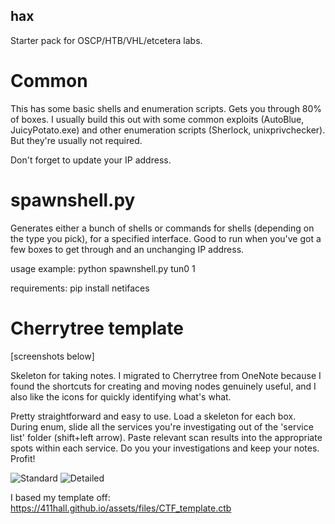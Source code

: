 ## hax
Starter pack for OSCP/HTB/VHL/etcetera labs.

# Common 
This has some basic shells and enumeration scripts. Gets you through 80% of boxes. I usually build this out with some common exploits (AutoBlue, JuicyPotato.exe) and other enumeration scripts (Sherlock, unixprivchecker). But they're usually not required.

Don't forget to update your IP address.

# spawnshell.py 

Generates either a bunch of shells or commands for shells (depending on the type you pick), for a specified interface. Good to run when you've got a few boxes to get through and an unchanging IP address.

usage example: python spawnshell.py tun0 1

requirements: pip install netifaces

# Cherrytree template

[screenshots below]

Skeleton for taking notes. I migrated to Cherrytree from OneNote because I found the shortcuts for creating and moving nodes genuinely useful, and I also like the icons for quickly identifying what's what. 

Pretty straightforward and easy to use. Load a skeleton for each box. During enum, slide all the services you're investigating out of the 'service list' folder (shift+left arrow). Paste relevant scan results into the appropriate spots within each service. Do you your investigations and keep your notes. Profit!

![Standard](https://github.com/unmeg/hax/blob/master/screenshots/basic.PNG)
![Detailed](https://github.com/unmeg/hax/blob/master/screenshots/expanded.PNG)

I based my template off: https://411hall.github.io/assets/files/CTF_template.ctb 
